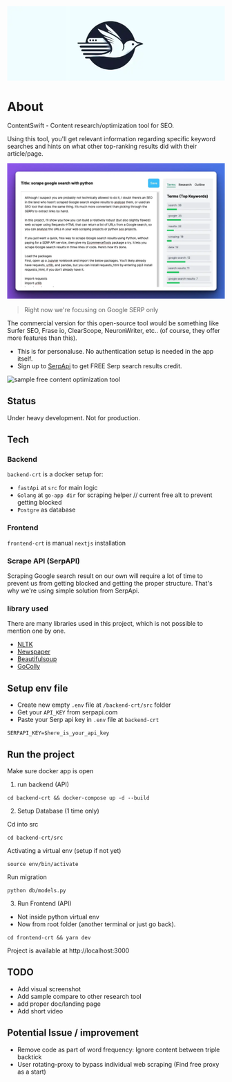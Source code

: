 ![content swift logo](/assets/contentswift-logo.webp)

# About
ContentSwift - Content research/optimization tool for SEO.

Using this tool, you'll get relevant information regarding specific keyword searches and hints on what other top-ranking results did with their article/page.

![sample content optimization tool - ContentSwift](/assets/sample-content-optimization-tool.webp)

> Right now we're focusing on Google SERP only

The commercial version for this open-source tool would be something like Surfer SEO, Frase io, ClearScope, NeuronWriter, etc.. (of course, they offer more features than this).

- This is for personaluse. No authentication setup is needed in the app itself.
- Sign up to [SerpApi](https://serpapi.com) to get FREE Serp search results credit.


![sample free content optimization tool](https://media.giphy.com/media/v1.Y2lkPTc5MGI3NjExanI5bm5yYzg1ZGg0OWhzMzcycnltZ2EzYzdkeGRmanZpOWZ2MXZnayZlcD12MV9pbnRlcm5hbF9naWZfYnlfaWQmY3Q9Zw/nenLVfRi9euvXekbQC/giphy.gif)

<!-- ![sample free content optimization tool](/assets/content-editor-sample.webp) -->

## Status
Under heavy development. Not for production.

## Tech

### Backend 
`backend-crt` is a docker setup for:
- `fastApi` at `src` for main logic
- `Golang` at `go-app dir` for scraping helper // current free alt to prevent getting blocked
- `Postgre` as database

### Frontend
`frontend-crt` is manual `nextjs` installation

### Scrape API (SerpAPI)
Scraping Google search result on our own will require a lot of time to prevent us from getting blocked and getting the proper structure. That's why we're using simple solution from SerpApi.

### library used
There are many libraries used in this project, which is not possible to mention one by one.

- [NLTK](https://www.nltk.org/)
- [Newspaper](https://newspaper.readthedocs.io/en/latest/)
- [Beautifulsoup](https://pypi.org/project/beautifulsoup4/)
- [GoColly](https://github.com/gocolly/colly)

## Setup env file

- Create new empty `.env` file at `/backend-crt/src` folder
- Get your `API_KEY` from serpapi.com
- Paste your Serp api key in `.env` file at `backend-crt`
```
SERPAPI_KEY=$here_is_your_api_key
```

## Run the project

Make sure docker app is open

1. run backend (API)
```
cd backend-crt && docker-compose up -d --build
```

2. Setup Database (1 time only)

Cd into src
```
cd backend-crt/src
```

Activating a virtual env (setup if not yet)
```
source env/bin/activate
```

Run migration
```
python db/models.py
```

3. Run Frontend (API)
- Not inside python virtual env
- Now from root folder (another terminal or just go back). 


```
cd frontend-crt && yarn dev
```

Project is available at http://localhost:3000


## TODO
- Add visual screenshot
- Add sample compare to other research tool
- add proper doc/landing page
- Add short video

## Potential Issue / improvement
- Remove code as part of word frequency: Ignore content between triple backtick
- User rotating-proxy to bypass individual web scraping (Find free proxy as a start)
